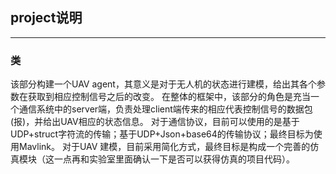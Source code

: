 ## project说明
---
### 类
该部分构建一个UAV agent，其意义是对于无人机的状态进行建模，给出其各个参数在获取到相应控制信号之后的改变。
在整体的框架中，该部分的角色是充当一个通信系统中的server端，负责处理client端传来的相应代表控制信号的数据包(报)，并给出UAV相应的状态信息。
对于通信协议，目前可以使用的是基于UDP+struct字符流的传输；基于UDP+Json+base64的传输协议；最终目标为使用Mavlink。
对于UAV 建模，目前采用简化方式，最终目标是构成一个完善的仿真模块（这一点再和实验室里面确认一下是否可以获得仿真的项目代码）。
